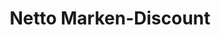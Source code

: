 ---
title: "Netto Marken-Discount"
url: /braunschweig/netto-marken-discount-westfalenplatz/
shop: Supermarkt
---